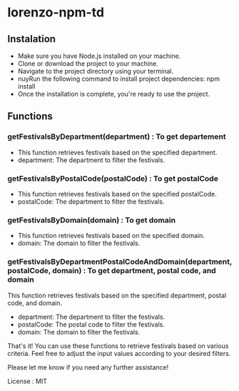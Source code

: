 # lorenzo-npm-td


## Instalation 

- Make sure you have Node.js installed on your machine.
- Clone or download the project to your machine.
- Navigate to the project directory using your terminal.
- nuyRun the following command to install project dependencies: npm install
- Once the installation is complete, you're ready to use the project.

  
## Functions

### getFestivalsByDepartment(department) : To get departement
- This function retrieves festivals based on the specified department.
- department: The department to filter the festivals.


### getFestivalsByPostalCode(postalCode) : To get postalCode
- This function retrieves festivals based on the specified postalCode.
- postalCode: The department to filter the festivals.


### getFestivalsByDomain(domain) : To get domain
- This function retrieves festivals based on the specified domain.
- domain: The domain to filter the festivals.


### getFestivalsByDepartmentPostalCodeAndDomain(department, postalCode, domain) : To get department, postal code, and domain
This function retrieves festivals based on the specified department, postal code, and domain.

- department: The department to filter the festivals.
- postalCode: The postal code to filter the festivals.
- domain: The domain to filter the festivals.


That's it! You can use these functions to retrieve festivals based on various criteria. Feel free to adjust the input values according to your desired filters.

Please let me know if you need any further assistance!

License : MIT